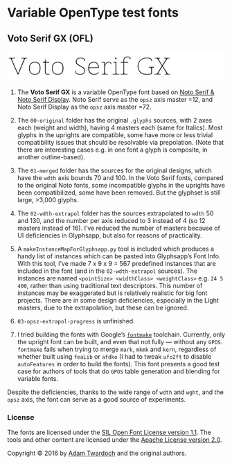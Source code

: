 # Variable OpenType test fonts

## Voto Serif GX (OFL)

![Voto Serif GX](./doc/VotoSerifGX-OFL.gif)

1. The **Voto Serif GX** is a variable OpenType font based on [Noto Serif & Noto Serif Display](https://github.com/googlei18n/noto-source). Noto Serif serve as the `opsz` axis master =12, and Noto Serif Display as the `opsz` axis master =72.

2. The `00-original` folder has the original `.glyphs` sources, with 2 axes each (weight and width), having 4 masters each (same for Italics). Most glyphs in the uprights are compatible, some have more or less trivial compatibility issues that should be resolvable via prepolation. (Note that there are interesting cases e.g. in one font a glyph is composite, in another outline-based).

3. The `01-merged` folder has the sources for the original designs, which have the `wdth` axis bounds 70 and 100. In the Voto Serif fonts, compared to the original Noto fonts, some incompatible glyphs in the uprights have been compatibilized, some have been removed. But the glyphset is still large, >3,000 glyphs.

4. The `02-wdth-extrapol` folder has the sources extrapolated to `wdth` 50 and 130, and the number per axis reduced to 3 instead of 4 (so 12 masters instead of 16). I’ve reduced the number of masters because of UI deficiencies in Glyphsapp, but also for reasons of practicality. 

5. A `makeInstanceMapForGlyphsapp.py` tool is included which produces a handy list of instances which can be pasted into Glyphsapp’s Font Info. With this tool, I’ve made 7 x 9 x 9 = 567 predefined instances that are included in the font (and in the `02-wdth-extrapol` sources). The instances are named `<pointSize> <widthClass> <weightClass>` e.g. `24 5 400`, rather than using traditional text descriptors. This number of instances may be exaggerated but is relatively realistic for big font projects. There are in some design deficiencies, especially in the Light masters, due to the extrapolation, but these can be ignored.

6. `03-opsz-extrapol-progress` is unfinished.

7. I tried building the fonts with Google’s [`fontmake`](https://github.com/googlei18n/fontmake/) toolchain. Currently, only the upright font can be built, and even that not fully — without any `GPOS`. `fontmake` fails when trying to merge `mark`, `mkmk` and `kern`, regardless of whether built using `feaLib` or `afdko` (I had to tweak `ufo2ft` to disable `autoFeatures` in order to build the fonts). This font presents a good test case for authors of tools that do `GPOS` table generation and blending for variable fonts.

Despite the deficiencies, thanks to the wide range of `wdth` and `wght`, and the `opsz` axis, the font can serve as a good source of experiments.

### License

The fonts are licensed under the [SIL Open Font License version 1.1](./fonts.LICENSE). The tools and other content are licensed under the [Apache License version 2.0](./other.LICENSE).

Copyright © 2016 by [Adam Twardoch](https://github.com/twardoch/) and the original authors.
